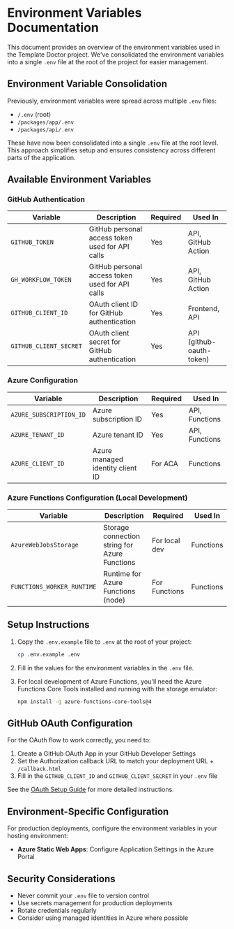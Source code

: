 # Environment Variables Documentation

This document provides an overview of the environment variables used in the Template Doctor project. We've consolidated the environment variables into a single `.env` file at the root of the project for easier management.

## Environment Variable Consolidation

Previously, environment variables were spread across multiple `.env` files:
- `/.env` (root)
- `/packages/app/.env`
- `/packages/api/.env`

These have now been consolidated into a single `.env` file at the root level. This approach simplifies setup and ensures consistency across different parts of the application.

## Available Environment Variables

### GitHub Authentication

| Variable | Description | Required | Used In |
|----------|-------------|----------|---------|
| `GITHUB_TOKEN` | GitHub personal access token used for API calls | Yes | API, GitHub Action |
| `GH_WORKFLOW_TOKEN` | GitHub personal access token used for API calls | Yes | API, GitHub Action |
| `GITHUB_CLIENT_ID` | OAuth client ID for GitHub authentication | Yes | Frontend, API |
| `GITHUB_CLIENT_SECRET` | OAuth client secret for GitHub authentication | Yes | API (github-oauth-token) |

### Azure Configuration

| Variable | Description | Required | Used In |
|----------|-------------|----------|---------|
| `AZURE_SUBSCRIPTION_ID` | Azure subscription ID | Yes | API, Functions |
| `AZURE_TENANT_ID` | Azure tenant ID | Yes | API, Functions |
| `AZURE_CLIENT_ID` | Azure managed identity client ID | For ACA | Functions |

### Azure Functions Configuration (Local Development)

| Variable | Description | Required | Used In |
|----------|-------------|----------|---------|
| `AzureWebJobsStorage` | Storage connection string for Azure Functions | For local dev | Functions |
| `FUNCTIONS_WORKER_RUNTIME` | Runtime for Azure Functions (node) | For Functions | Functions |

## Setup Instructions

1. Copy the `.env.example` file to `.env` at the root of your project:
   ```bash
   cp .env.example .env
   ```

2. Fill in the values for the environment variables in the `.env` file.

3. For local development of Azure Functions, you'll need the Azure Functions Core Tools installed and running with the storage emulator:
   ```bash
   npm install -g azure-functions-core-tools@4
   ```

## GitHub OAuth Configuration

For the OAuth flow to work correctly, you need to:

1. Create a GitHub OAuth App in your GitHub Developer Settings
2. Set the Authorization callback URL to match your deployment URL + `/callback.html`
3. Fill in the `GITHUB_CLIENT_ID` and `GITHUB_CLIENT_SECRET` in your `.env` file

See the [OAuth Setup Guide](./oauth-setup.md) for more detailed instructions.

## Environment-Specific Configuration

For production deployments, configure the environment variables in your hosting environment:

- **Azure Static Web Apps**: Configure Application Settings in the Azure Portal

## Security Considerations

- Never commit your `.env` file to version control
- Use secrets management for production deployments
- Rotate credentials regularly
- Consider using managed identities in Azure where possible